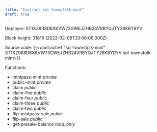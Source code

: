 ```yaml
---
title: "Contract sol-townsfolk-mint"
draft: true
---
```

Deployer: ST1XZ9R8D6XKVW73GWEJZHB24VRBYQJTY28KBYRYV


 



Block height: 31816 (2022-02-08T20:08:09.000Z)

Source code: {{<contractref "sol-townsfolk-mint" ST1XZ9R8D6XKVW73GWEJZHB24VRBYQJTY28KBYRYV sol-townsfolk-mint>}}

Functions:

* mintpass-mint _private_
* public-mint _private_
* claim _public_
* claim-five _public_
* claim-four _public_
* claim-three _public_
* claim-two _public_
* flip-mintpass-sale _public_
* flip-sale _public_
* get-presale-balance _read_only_
